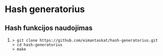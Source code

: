 # Hash generatorius

## Hash funkcijos naudojimas
1. ```console
   > git clone https://github.com/eimantaskat/hash-generatorius.git
   > cd hash-generatorius
   > make
    ```